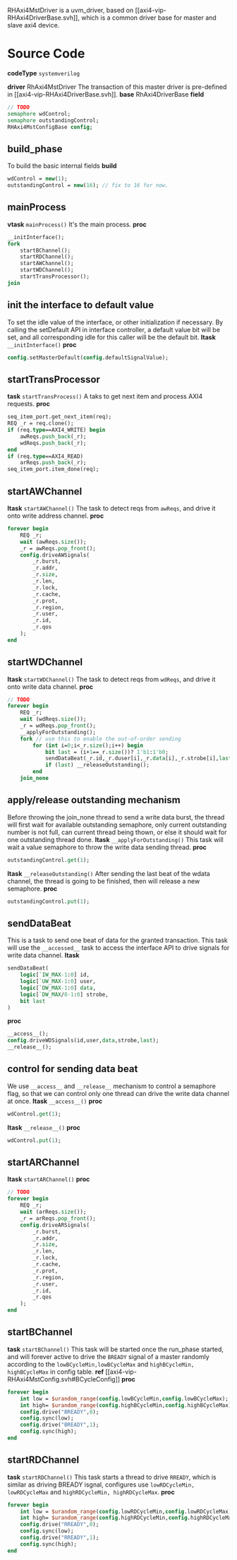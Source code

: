 RHAxi4MstDriver is a uvm_driver, based on [[axi4-vip-RHAxi4DriverBase.svh]], which is a common driver base for master and slave axi4 device.

# Source Code
**codeType** `systemverilog`

**driver** RhAxi4MstDriver
The transaction of this master driver is pre-defined in [[axi4-vip-RHAxi4DriverBase.svh]].
**base** RhAxi4DriverBase
**field**
```systemverilog
// TODO
semaphore wdControl;
semaphore outstandingControl;
RHAxi4MstConfigBase config;
```
## build_phase
To build the basic internal fields
**build**
```systemverilog
wdControl = new(1);
outstandingControl = new(16); // fix to 16 for now.
```
## mainProcess
**vtask** `mainProcess()`
It's the main process.
**proc**
```systemverilog
__initInterface();
fork
	startBChannel();
	startRDChannel();
	startAWChannel();
	startWDChannel();
	startTransProcessor();
join
```
## init the interface to default value
To set the idle value of the interface, or other initialization if necessary.
By calling the setDefault API in interface controller, a default value bit will be set, and all corresponding idle for this caller will be the default bit.
**ltask** `__initInterface()`
**proc**
```systemverilog
config.setMasterDefault(config.defaultSignalValue);
```
## startTransProcessor
**task** `startTransProcess()`
A taks to get next item and process AXI4 requests.
**proc**
```systemverilog
seq_item_port.get_next_item(req);
REQ _r = req.clone();
if (req.type==AXI4_WRITE) begin
	awReqs.push_back(_r);
	wdReqs.push_back(_r);
end
if (req.type==AXI4_READ)
	arReqs.push_back(_r);
seq_item_port.item_done(req);
```

## startAWChannel
**ltask** `startAWChannel()`
The task to detect reqs from `awReqs`, and drive it onto write address channel.
**proc**
```systemverilog
forever begin
	REQ _r;
	wait (awReqs.size());
	_r = awReqs.pop_front();
	config.driveAWSignals(
		_r.burst,
		_r.addr,
		_r.size,
		_r.len,
		_r.lock,
		_r.cache,
		_r.prot,
		_r.region,
		_r.user,
		_r.id,
		_r.qos
	);
end
```
## startWDChannel
**ltask** `startWDChannel()`
The task to detect reqs from `wdReqs`, and drive it onto write data channel.
**proc**
```systemverilog
// TODO
forever begin
	REQ _r;
	wait (wdReqs.size());
	_r = wdReqs.pop_front();
	__applyForOutstanding();
	fork // use this to enable the out-of-order sending
		for (int i=0;i<_r.size();i++) begin
			bit last = (i+1==_r.size())? 1'b1:1'b0;
			sendDataBeat(_r.id,_r.duser[i],_r.data[i],_r.strobe[i],last);
			if (last) __releaseOutstanding();
		end
	join_none
```
## apply/release outstanding mechanism
Before throwing the join_none thread to send a write data burst, the thread will first wait for available outstanding semaphore, only current outstanding number is not full, can current thread being thown, or else it should wait for one outstanding thread done.
**ltask** `__applyForOutstanding()`
This task will wait a value semaphore to throw the write data sending thread.
**proc**
```systemverilog
outstandingControl.get(1);
```
**ltask** `__releaseOutstanding()`
After sending the last beat of the wdata channel, the thread is going to be finished, then will release a new semaphore.
**proc**
```systemverilog
outstandingControl.put(1);
```
## sendDataBeat
This is a task to send one beat of data for the granted transaction. This task will use the `__accessed__` task to access the interface API to drive signals for write data channel.
**ltask**
```systemverilog
sendDataBeat(
	logic[`IW_MAX-1:0] id,
	logic[`UW_MAX-1:0] user,
	logic[`DW_MAX-1:0] data,
	logic[`DW_MAX/8-1:0] strobe,
	bit last
)
```
**proc**
```systemverilog
__access__();
config.driveWDSignals(id,user,data,strobe,last);
__release__();
```
## control for sending data beat
We use `__access__` and `__release__` mechanism to control a semaphore flag, so that we can control only one thread can drive the write data channel at once.
**ltask** `__access__()`
**proc**
```systemverilog
wdControl.get(1);
```
**ltask** `__release__()`
**proc**
```systemverilog
wdControl.put(1);
```
## startARChannel
**ltask** `startARChannel()`
**proc**
```systemverilog
// TODO
forever begin
	REQ _r;
	wait (arReqs.size());
	_r = arReqs.pop_front();
	config.driveARSignals(
		_r.burst,
		_r.addr,
		_r.size,
		_r.len,
		_r.lock,
		_r.cache,
		_r.prot,
		_r.region,
		_r.user,
		_r.id,
		_r.qos
	);
end
```
## startBChannel
**task** `startBChannel()`
This task will be started once the run_phase started, and will forever active to drive the `BREADY` signal of a master randomly according to the `lowBCycleMin,lowBCycleMax` and `highBCycleMin, highBCycleMax` in config table.
**ref**
[[axi4-vip-RHAxi4MstConfig.svh#BCycleConfig]]
**proc**
```systemverilog
forever begin
	int low = $urandom_range(config.lowBCycleMin,config.lowBCycleMax);
	int high= $urandom_range(config.highBCycleMin,config.highBCycleMax);
	config.drive("BREADY",0);
	config.sync(low);
	config.drive("BREADY",1);
	config.sync(high);
end
```
## startRDChannel
**task** `startRDChannel()`
This task starts a thread to drive `RREADY`, which is similar as driving BREADY isgnal, configures use `lowRDCycleMin, lowRDCycleMax` and `highRDCycleMin, highRDCycleMax`.
**proc**
```systemverilog
forever begin
	int low = $urandom_range(config.lowRDCycleMin,config.lowRDCycleMax);
	int high= $urandom_range(config.highRDCycleMin,config.highRDCycleMax);
	config.drive("RREADY",0);
	config.sync(low);
	config.drive("RREADY",1);
	config.sync(high);
end
```



